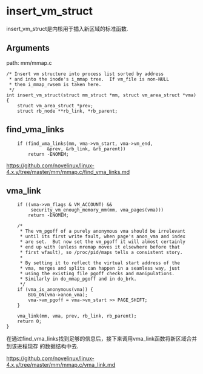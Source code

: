 insert_vm_struct
========================================

insert_vm_struct是内核用于插入新区域的标准函数.

Arguments
----------------------------------------

path: mm/mmap.c
```
/* Insert vm structure into process list sorted by address
 * and into the inode's i_mmap tree.  If vm_file is non-NULL
 * then i_mmap_rwsem is taken here.
 */
int insert_vm_struct(struct mm_struct *mm, struct vm_area_struct *vma)
{
    struct vm_area_struct *prev;
    struct rb_node **rb_link, *rb_parent;
```

find_vma_links
----------------------------------------

```
    if (find_vma_links(mm, vma->vm_start, vma->vm_end,
               &prev, &rb_link, &rb_parent))
        return -ENOMEM;
```

https://github.com/novelinux/linux-4.x.y/tree/master/mm/mmap.c/find_vma_links.md

vma_link
----------------------------------------

```
    if ((vma->vm_flags & VM_ACCOUNT) &&
         security_vm_enough_memory_mm(mm, vma_pages(vma)))
        return -ENOMEM;

    /*
     * The vm_pgoff of a purely anonymous vma should be irrelevant
     * until its first write fault, when page's anon_vma and index
     * are set.  But now set the vm_pgoff it will almost certainly
     * end up with (unless mremap moves it elsewhere before that
     * first wfault), so /proc/pid/maps tells a consistent story.
     *
     * By setting it to reflect the virtual start address of the
     * vma, merges and splits can happen in a seamless way, just
     * using the existing file pgoff checks and manipulations.
     * Similarly in do_mmap_pgoff and in do_brk.
     */
    if (vma_is_anonymous(vma)) {
        BUG_ON(vma->anon_vma);
        vma->vm_pgoff = vma->vm_start >> PAGE_SHIFT;
    }

    vma_link(mm, vma, prev, rb_link, rb_parent);
    return 0;
}
```

在通过find_vma_links找到足够的信息后，接下来调用vma_link函数将新区域合并到该进程现存
的数据结构中去.

https://github.com/novelinux/linux-4.x.y/tree/master/mm/mmap.c/vma_link.md
